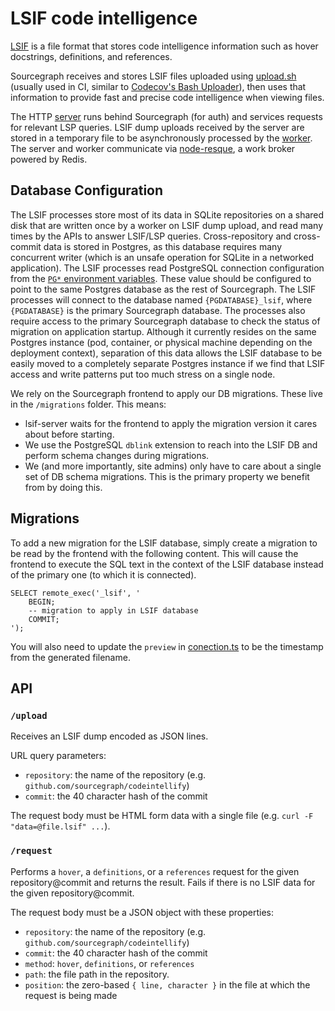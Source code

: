 # LSIF code intelligence

[LSIF](https://code.visualstudio.com/blogs/2019/02/19/lsif) is a file format that stores code intelligence information such as hover docstrings, definitions, and references.

Sourcegraph receives and stores LSIF files uploaded using [upload.sh](upload.sh) (usually used in CI, similar to [Codecov's Bash Uploader](https://docs.codecov.io/docs/about-the-codecov-bash-uploader)), then uses that information to provide fast and precise code intelligence when viewing files.

The HTTP [server](src/server.ts) runs behind Sourcegraph (for auth) and services requests for relevant LSP queries. LSIF dump uploads received by the server are stored in a temporary file to be asynchronously processed by the [worker](src/worker.ts). The server and worker communicate via [node-resque](https://github.com/taskrabbit/node-resque), a work broker powered by Redis.

## Database Configuration

The LSIF processes store most of its data in SQLite repositories on a shared disk that are written once by a worker on LSIF dump upload, and read many times by the APIs to answer LSIF/LSP queries. Cross-repository and cross-commit data is stored in Postgres, as this database requires many concurrent writer (which is an unsafe operation for SQLite in a networked application). The LSIF processes read PostgreSQL connection configuration from the [`PG*` environment variables](http://www.postgresql.org/docs/current/static/libpq-envars.html). These value should be configured to point to the same Postgres database as the rest of Sourcegraph. The LSIF processes will connect to the database named `{PGDATABASE}_lsif`, where `{PGDATABASE}` is the primary Sourcegraph database. The processes also require access to the primary Sourcegraph database to check the status of migration on application startup. Although it currently resides on the same Postgres instance (pod, container, or physical machine depending on the deployment context), separation of this data allows the LSIF database to be easily moved to a completely separate Postgres instance if we find that LSIF access and write patterns put too much stress on a single node.

We rely on the Sourcegraph frontend to apply our DB migrations. These live in the `/migrations` folder. This means:

- lsif-server waits for the frontend to apply the migration version it cares about before starting.
- We use the PostgreSQL `dblink` extension to reach into the LSIF DB and perform schema changes during migrations.
- We (and more importantly, site admins) only have to care about a single set of DB schema migrations. This is the primary property we benefit from by doing this.

## Migrations

To add a new migration for the LSIF database, simply create a migration to be read by the frontend with the following content. This will cause the frontend to execute the SQL text in the context of the LSIF database instead of the primary one (to which it is connected).

```
SELECT remote_exec('_lsif', '
    BEGIN;
    -- migration to apply in LSIF database
    COMMIT;
');
```

You will also need to update the `preview` in [conection.ts](./src/connection.ts) to be the timestamp from the generated filename.

## API

### `/upload`

Receives an LSIF dump encoded as JSON lines.

URL query parameters:

- `repository`: the name of the repository (e.g. `github.com/sourcegraph/codeintellify`)
- `commit`: the 40 character hash of the commit

The request body must be HTML form data with a single file (e.g. `curl -F "data=@file.lsif" ...`).

### `/request`

Performs a `hover`, a `definitions`, or a `references` request for the given repository@commit and returns the result. Fails if there is no LSIF data for the given repository@commit.

The request body must be a JSON object with these properties:

- `repository`: the name of the repository (e.g. `github.com/sourcegraph/codeintellify`)
- `commit`: the 40 character hash of the commit
- `method`: `hover`, `definitions`, or `references`
- `path`: the file path in the repository.
- `position`: the zero-based `{ line, character }` in the file at which the request is being made
